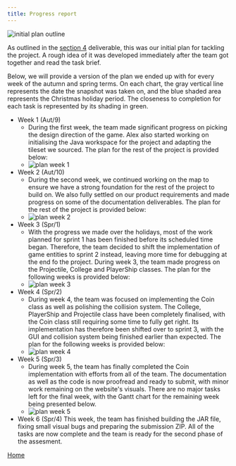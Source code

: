 ```yaml
---
title: Progress report
--- 
```


![initial plan outline](/ENG1-Team4/docs/assets/gantt_initial.png) 

As outlined in the [section 4](https://drive.google.com/drive/folders/1roN6e_wGoE9feEn86q4YeshbR44R-lyU?usp=sharing) deliverable, this was our initial plan for tackling the project. A rough idea of it was developed immediately after the team got together and read the task brief.

Below, we will provide a version of the plan we ended up with for every week of the autumn and spring terms. 
On each chart, the gray vertical line represents the date the snapshot was taken on, and the blue shaded area represents the Christmas holiday period.
The closeness to completion for each task is represented by its shading in green.

* Week 1 (Aut/9)
  * During the first week, the team made significant progress on picking the design direction of the game. Alex also started working on initialising the Java workspace for the project and adapting the tileset we sourced. The plan for the rest of the project is provided below:
  * ![plan week 1](/ENG1-Team4/docs/assets/gantt_w1.png)
* Week 2 (Aut/10)
  * During the second week, we continued working on the map to ensure we have a strong foundation for the rest of the project to build on. We also fully settled on our product requirements and made progress on some of the documentation deliverables. The plan for the rest of the project is provided below:
  * ![plan week 2](/ENG1-Team4/docs/assets/gantt_w2.png)
* Week 3 (Spr/1)
  * With the progress we made over the holidays, most of the work planned for sprint 1 has been finished before its scheduled time began. Therefore, the team decided to shift the implementation of game entities to sprint 2 instead, leaving more time for debugging at the end fo the project. During week 3, the team made progress on the Projectile, College and PlayerShip classes. The plan for the following weeks is provided below:
  * ![plan week 3](/ENG1-Team4/docs/assets/gantt_w3.png)
* Week 4 (Spr/2)
  * During week 4, the team was focused on implementing the Coin class as well as polishing the collision system. The College, PlayerShip and Projectile class have been completely finalised, with the Coin class still requiring some time to fully get right. Its implementation has therefore been shifted over to sprint 3, with the GUI and collision system being finished earlier than expected. The plan for the following weeks is provided below:
  * ![plan week 4](/ENG1-Team4/docs/assets/gantt_w4.png)
* Week 5 (Spr/3)
  * During week 5, the team has finally completed the Coin implementation with efforts from all of the team. The documentation as well as the code is now proofread and ready to submit, with minor work remaining on the website's visuals. There are no major tasks left for the final week, with the Gantt chart for the remaining week being presented below.
  * ![plan week 5](/ENG1-Team4/docs/assets/gantt_w5.png)
* Week 6 (Spr/4)
  This week, the team has finished building the JAR file, fixing small visual bugs and preparing the submission ZIP. All of the tasks are now complete and the team is ready for the second phase of the assesment.

[Home](https://beep-boop-boop.github.io/ENG1-Team4/)

